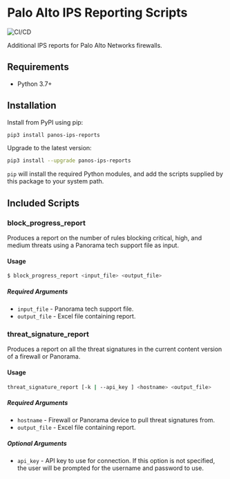 # Palo Alto IPS Reporting Scripts

![CI/CD](https://github.com/mrichardson03/panos-ips-reports/workflows/CI/CD/badge.svg)

Additional IPS reports for Palo Alto Networks firewalls.

## Requirements

- Python 3.7+

## Installation

Install from PyPI using pip:

```bash
pip3 install panos-ips-reports
```

Upgrade to the latest version:

```bash
pip3 install --upgrade panos-ips-reports
```

`pip` will install the required Python modules, and add the scripts supplied by this
package to your system path.

## Included Scripts

### block_progress_report

Produces a report on the number of rules blocking critical, high, and medium
threats using a Panorama tech support file as input.

#### Usage

```bash
$ block_progress_report <input_file> <output_file>
```

##### Required Arguments

- `input_file` - Panorama tech support file.
- `output_file` - Excel file containing report.

### threat_signature_report

Produces a report on all the threat signatures in the current content version
of a firewall or Panorama.

#### Usage

```bash
threat_signature_report [-k | --api_key ] <hostname> <output_file>
```

##### Required Arguments

- `hostname` - Firewall or Panorama device to pull threat signatures from.
- `output_file` - Excel file containing report.

##### Optional Arguments

- `api_key` - API key to use for connection.  If this option is not specified,
the user will be prompted for the username and password to use.
